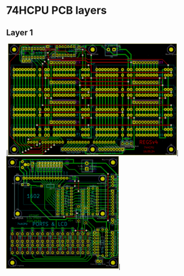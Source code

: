 <style>
table {
    border-collapse: collapse;
}
table, th, td {
   border: none;
}
blockquote {
    border-left: none;
    padding-left: 10px;
}
</style>

# 74HCPU PCB layers

## Layer 1

|<img src="regs.png" width="450"/>|<img src="ports.png" width="300"/>|

